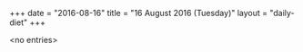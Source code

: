 +++
date = "2016-08-16"
title = "16 August 2016 (Tuesday)"
layout = "daily-diet"
+++


\<no entries\>
